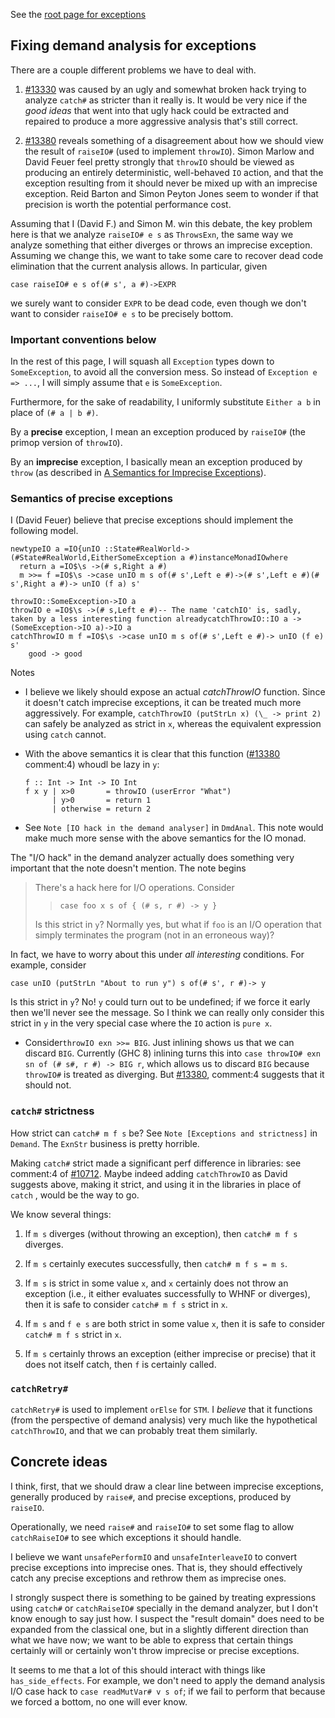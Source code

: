 
See the [root page for exceptions](exceptions)

## Fixing demand analysis for exceptions


There are a couple different problems we have to deal with.

1. [\#13330](https://gitlab.haskell.org//ghc/ghc/issues/13330) was caused by an ugly and somewhat broken hack trying to analyze `catch#` as stricter than it really is. It would be very nice if the *good ideas* that went into that ugly hack could be extracted and repaired to produce a more aggressive analysis that's still correct.

1. [\#13380](https://gitlab.haskell.org//ghc/ghc/issues/13380) reveals something of a disagreement about how we should view the result of `raiseIO#` (used to implement `throwIO`). Simon Marlow and David Feuer feel pretty strongly that `throwIO` should be viewed as producing an entirely deterministic, well-behaved `IO` action, and that the exception resulting from it should never be mixed up with an imprecise exception. Reid Barton and Simon Peyton Jones seem to wonder if that precision is worth the potential performance cost.


Assuming that I (David F.) and Simon M. win this debate, the key problem here is that we analyze `raiseIO# e s` as `ThrowsExn`, the same way we analyze something that either diverges or throws an imprecise exception. Assuming we change this, we want to take some care to recover dead code elimination that the current analysis allows. In particular, given

```
case raiseIO# e s of(# s', a #)->EXPR
```


we surely want to consider `EXPR` to be dead code, even though we don't want to consider `raiseIO# e s` to be precisely bottom.

### Important conventions below


In the rest of this page, I will squash all `Exception` types down to `SomeException`, to avoid all the conversion mess. So instead of `Exception e => ...`, I will simply assume that `e` is `SomeException`.


Furthermore, for the sake of readability, I uniformly substitute `Either a b` in place of `(# a | b #)`.


By a **precise** exception, I mean an exception produced by `raiseIO#` (the primop version of `throwIO`).


By an **imprecise** exception, I basically mean an exception produced by `throw` (as described in [ A Semantics for Imprecise Exceptions](https://www.microsoft.com/en-us/research/publication/a-semantics-for-imprecise-exceptions/)).

### Semantics of precise exceptions


I (David Feuer) believe that precise exceptions should implement the following model.

```
newtypeIO a =IO{unIO ::State#RealWorld->(#State#RealWorld,EitherSomeException a #)instanceMonadIOwhere
  return a =IO$\s ->(# s,Right a #)
  m >>= f =IO$\s ->case unIO m s of(# s',Left e #)->(# s',Left e #)(# s',Right a #)-> unIO (f a) s'

throwIO::SomeException->IO a
throwIO e =IO$\s ->(# s,Left e #)-- The name 'catchIO' is, sadly, taken by a less interesting function alreadycatchThrowIO::IO a ->(SomeException->IO a)->IO a
catchThrowIO m f =IO$\s ->case unIO m s of(# s',Left e #)-> unIO (f e) s'
    good -> good
```


Notes

- I believe we likely should expose an actual *catchThrowIO* function. Since it doesn't catch imprecise exceptions, it can be treated much more aggressively. For example, `catchThrowIO (putStrLn x) (\_ -> print 2)` can safely be analyzed as strict in `x`, whereas the equivalent expression using `catch` cannot.

- With the above semantics it is clear that this function ([\#13380](https://gitlab.haskell.org//ghc/ghc/issues/13380) comment:4) whoudl be lazy in `y`:

  ```wiki
  f :: Int -> Int -> IO Int
  f x y | x>0       = throwIO (userError "What")
        | y>0       = return 1
        | otherwise = return 2
  ```

- See `Note [IO hack in the demand analyser]` in `DmdAnal`.  This note would make much more sense with the above semantics for the IO monad.


The "I/O hack" in the demand analyzer actually does something very important that the note doesn't mention. The note begins

>
> There's a hack here for I/O operations.  Consider
>
> > `case foo x s of { (# s, r #) -> y }`
>
>
> Is this strict in `y`?  Normally yes, but what if `foo` is an I/O
> operation that simply terminates the program (not in an erroneous way)?


In fact, we have to worry about this under *all interesting* conditions. For example, consider

```
case unIO (putStrLn "About to run y") s of(# s', r #)-> y
```


Is this strict in `y`? No! `y` could turn out to be undefined; if we force it early then we'll never see the message. So I think we can really only consider this strict in `y` in the very special case where the `IO` action is `pure x`.

- Consider`throwIO exn >>= BIG`.  Just inlining shows us that we can discard `BIG`.  Currently (GHC 8) inlining turns this into `case throwIO# exn sn of (# s#, r #) -> BIG r`, which allows us to discard `BIG` because `throwIO#` is treated as diverging.  But [\#13380](https://gitlab.haskell.org//ghc/ghc/issues/13380), comment:4 suggests that it should not.

### `catch#` strictness


How strict can `catch# m f s` be? See `Note [Exceptions and strictness]` in `Demand`.  The `ExnStr` business is pretty horrible.


Making `catch#` strict made a significant perf difference in libraries: see comment:4 of [\#10712](https://gitlab.haskell.org//ghc/ghc/issues/10712).   Maybe indeed adding `catchThrowIO` as David suggests above, making it strict, and using it in the libraries in place of `catch` , would be the way to go.


We know several things:

1. If `m s` diverges (without throwing an exception), then `catch# m f s` diverges.

1. If `m s` certainly executes successfully, then `catch# m f s = m s`.

1. If `m s` is strict in some value `x`, and `x` certainly does not throw an exception (i.e., it either evaluates successfully to WHNF or diverges), then it is safe to consider `catch# m f s` strict in `x`.

1. If `m s` and `f e s` are both strict in some value `x`, then it is safe to consider `catch# m f s` strict in `x`.

1. If `m s` certainly throws an exception (either imprecise or precise) that it does not itself catch, then `f` is certainly called.

### `catchRetry#`

`catchRetry#` is used to implement `orElse` for `STM`. I *believe* that it functions (from the perspective of demand analysis) very much like the hypothetical `catchThrowIO`, and that we can probably treat them similarly.

## Concrete ideas


I think, first, that we should draw a clear line between imprecise exceptions, generally produced by `raise#`, and precise exceptions, produced by `raiseIO`.


Operationally, we need `raise#` and `raiseIO#` to set some flag to allow `catchRaiseIO#` to see which exceptions it should handle.


I believe we want `unsafePerformIO` and `unsafeInterleaveIO` to convert precise exceptions into imprecise ones. That is, they should effectively catch any precise exceptions and rethrow them as imprecise ones.


I strongly suspect there is something to be gained by treating expressions using `catch#` or `catchRaiseIO#` specially in the demand analyzer, but I don't know enough to say just how. I suspect the "result domain" does need to be expanded from the classical one, but in a slightly different direction than what we have now; we want to be able to express that certain things certainly will or certainly won't throw imprecise or precise exceptions.


It seems to me that a lot of this should interact with things like `has_side_effects`. For example, we don't need to apply the demand analysis I/O case hack to `case readMutVar# v s of`; if we fail to perform that because we forced a bottom, no one will ever know.
